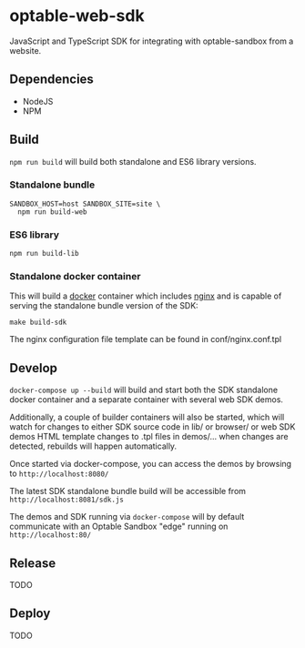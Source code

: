 # optable-web-sdk

JavaScript and TypeScript SDK for integrating with optable-sandbox from a website.

## Dependencies

- NodeJS
- NPM

## Build

`npm run build` will build both standalone and ES6 library versions.

### Standalone bundle

```
SANDBOX_HOST=host SANDBOX_SITE=site \
  npm run build-web
```

### ES6 library

`npm run build-lib`

### Standalone docker container

This will build a [docker](https://www.docker.com/) container which includes [nginx](https://www.nginx.com/) and is capable of serving the standalone bundle version of the SDK:

`make build-sdk`

The nginx configuration file template can be found in conf/nginx.conf.tpl

## Develop

`docker-compose up --build` will build and start both the SDK standalone docker container and a separate container with several web SDK demos.

Additionally, a couple of builder containers will also be started, which will watch for changes to either SDK source code in lib/ or browser/ or web SDK demos HTML template changes to .tpl files in demos/... when changes are detected, rebuilds will happen automatically.

Once started via docker-compose, you can access the demos by browsing to `http://localhost:8080/`

The latest SDK standalone bundle build will be accessible from `http://localhost:8081/sdk.js`

The demos and SDK running via `docker-compose` will by default communicate with an Optable Sandbox "edge" running on `http://localhost:80/`

## Release

TODO

## Deploy

TODO
